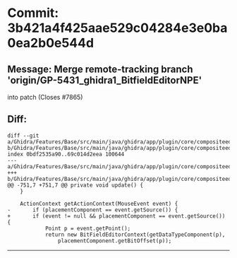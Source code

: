 # Commit: 3b421a4f425aae529c04284e3e0ba0ea2b0e544d
## Message: Merge remote-tracking branch 'origin/GP-5431_ghidra1_BitfieldEditorNPE'
into patch (Closes #7865)
## Diff:
```
diff --git a/Ghidra/Features/Base/src/main/java/ghidra/app/plugin/core/compositeeditor/BitFieldEditorPanel.java b/Ghidra/Features/Base/src/main/java/ghidra/app/plugin/core/compositeeditor/BitFieldEditorPanel.java
index 0bdf2535a90..69c014d2eea 100644
--- a/Ghidra/Features/Base/src/main/java/ghidra/app/plugin/core/compositeeditor/BitFieldEditorPanel.java
+++ b/Ghidra/Features/Base/src/main/java/ghidra/app/plugin/core/compositeeditor/BitFieldEditorPanel.java
@@ -751,7 +751,7 @@ private void update() {
 	}
 
 	ActionContext getActionContext(MouseEvent event) {
-		if (placementComponent == event.getSource()) {
+		if (event != null && placementComponent == event.getSource()) {
 			Point p = event.getPoint();
 			return new BitFieldEditorContext(getDataTypeComponent(p),
 				placementComponent.getBitOffset(p));
```
-----------------------------------

